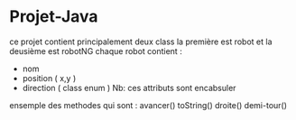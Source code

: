 # Projet-Java
ce projet contient principalement deux class la première est robot et la deusième est robotNG 
chaque robot contient : 
  - nom 
  - position ( x,y ) 
  - direction ( class enum ) 
  Nb: ces attributs sont encabsuler 
 
 ensemple des methodes qui sont : 
  avancer()
  toString() 
  droite() 
  demi-tour() 
  
  
  
